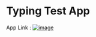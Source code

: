 # Typing Test App 

App Link : [![image](https://user-images.githubusercontent.com/87563365/216331552-ecaea72f-eb17-4ec5-a820-2c69dca0232f.png)](https://typing-test-a2dyxcefr-sudh-202.vercel.app/)
